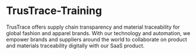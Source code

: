 # TrusTrace-Training
TrusTrace offers supply chain transparency and material traceability for global fashion and apparel brands. With our technology and automation, we empower brands and suppliers around the world to collaborate on product and materials traceability digitally with our SaaS product.
